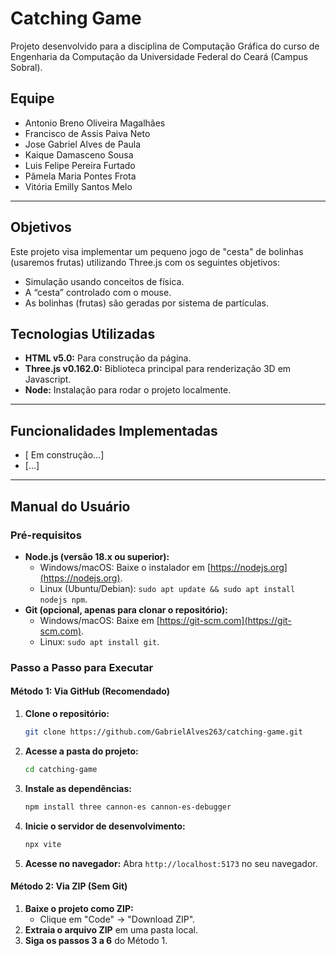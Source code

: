 # Catching Game

Projeto desenvolvido para a disciplina de Computação Gráfica do curso de Engenharia da Computação da Universidade Federal do Ceará (Campus Sobral).

## Equipe
- Antonio Breno Oliveira Magalhães
- Francisco de Assis Paiva Neto
- Jose Gabriel Alves de Paula
- Kaique Damasceno Sousa 
- Luis Felipe Pereira Furtado
- Pâmela Maria Pontes Frota
- Vitória Emilly Santos Melo


---

## Objetivos

Este projeto visa implementar um pequeno jogo de "cesta" de bolinhas (usaremos frutas) utilizando Three.js com os seguintes objetivos:

- Simulação usando conceitos de física.
- A “cesta”	controlado	com	o	mouse.
- As	bolinhas (frutas)	são	geradas	por	sistema	de	partículas.	
  
## Tecnologias Utilizadas

- **HTML v5.0:** Para construção da página.
- **Three.js v0.162.0:** Biblioteca principal para renderização 3D em Javascript.
- **Node:** Instalação para rodar o projeto localmente.

---

## Funcionalidades Implementadas

- [ Em construção...]
- [...]


---

## Manual do Usuário

### Pré-requisitos

- **Node.js (versão 18.x ou superior):**
  - Windows/macOS: Baixe o instalador em [https://nodejs.org](https://nodejs.org).
  - Linux (Ubuntu/Debian): `sudo apt update && sudo apt install nodejs npm`.
- **Git (opcional, apenas para clonar o repositório):**
  - Windows/macOS: Baixe em [https://git-scm.com](https://git-scm.com).
  - Linux: `sudo apt install git`.

### Passo a Passo para Executar

#### Método 1: Via GitHub (Recomendado)

1.  **Clone o repositório:**
    ```bash
    git clone https://github.com/GabrielAlves263/catching-game.git
    ```
2.  **Acesse a pasta do projeto:**
    ```bash
    cd catching-game
    ```
3.  **Instale as dependências:**
    ```bash
    npm install three cannon-es cannon-es-debugger
    ```
4.  **Inicie o servidor de desenvolvimento:**
    ```bash
    npx vite
    ```
5.  **Acesse no navegador:**
    Abra `http://localhost:5173` no seu navegador.

#### Método 2: Via ZIP (Sem Git)

1.  **Baixe o projeto como ZIP:**
    - Clique em "Code" → "Download ZIP".
2.  **Extraia o arquivo ZIP** em uma pasta local.
3.  **Siga os passos 3 a 6** do Método 1.
